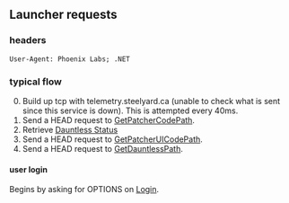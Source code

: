 ## Launcher requests
### headers
`User-Agent: Phoenix Labs; .NET`

### typical flow
0. Build up tcp with telemetry.steelyard.ca (unable to check what is sent since this service is down). This is attempted every 40ms.
1. Send a HEAD request to [GetPatcherCodePath](./PatcherCode/GetPath.md).
2. Retrieve [Dauntless Status](./DauntlessStatus.md)
3. Send a HEAD request to [GetPatcherUICodePath](./PatcherUI/GetPath.md).
4. Send a HEAD request to [GetDauntlessPath](./Dauntless/GetPath.md).

#### user login
Begins by asking for OPTIONS on [Login](../../Login/LoginQueue/Login.md). 